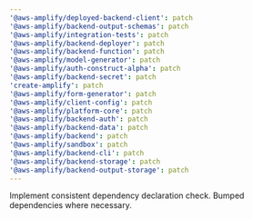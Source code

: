 ```yaml
---
'@aws-amplify/deployed-backend-client': patch
'@aws-amplify/backend-output-schemas': patch
'@aws-amplify/integration-tests': patch
'@aws-amplify/backend-deployer': patch
'@aws-amplify/backend-function': patch
'@aws-amplify/model-generator': patch
'@aws-amplify/auth-construct-alpha': patch
'@aws-amplify/backend-secret': patch
'create-amplify': patch
'@aws-amplify/form-generator': patch
'@aws-amplify/client-config': patch
'@aws-amplify/platform-core': patch
'@aws-amplify/backend-auth': patch
'@aws-amplify/backend-data': patch
'@aws-amplify/backend': patch
'@aws-amplify/sandbox': patch
'@aws-amplify/backend-cli': patch
'@aws-amplify/backend-storage': patch
'@aws-amplify/backend-output-storage': patch
---
```


Implement consistent dependency declaration check. Bumped dependencies where necessary.
